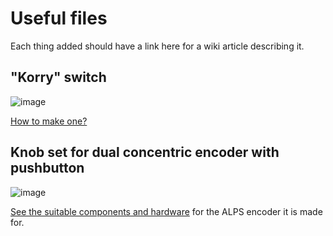 # Useful files

Each thing added should have a link here for a wiki article describing it.

## "Korry" switch

![image](https://user-images.githubusercontent.com/2587818/122672625-41604700-d1d5-11eb-9c6b-c43e73e86086.png)

[How to make one?](https://github.com/Mobiflight/mobiflight-templates/wiki/How-to-make-a-square-%22Korry%22-button-on-a-pcb-backed-panel)

## Knob set for dual concentric encoder with pushbutton

![image](https://user-images.githubusercontent.com/2587818/122672664-75d40300-d1d5-11eb-9fee-8cbc6ef0ec9b.png)

[See the suitable components and hardware](https://github.com/Mobiflight/mobiflight-templates/wiki/02.-Useful-buttons,-switches-and-other-hardware) for the ALPS encoder it is made for.
